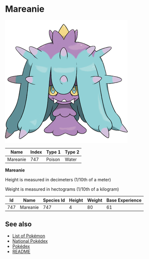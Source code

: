# Mareanie


![Mareanie](images/747.png)

| **Name** | **Index** | **Type 1** | **Type 2** |
|----|----|----|----|
| Mareanie | 747 | Poison | Water  |

**Mareanie** 


Height is measured in decimeters (1/10th of a meter)

Weight is measured in hectograms (1/10th of a kilogram)

| **Id** | **Name** | **Species Id** | **Height** | **Weight** | **Base Experience** |
|--------|----------|----------------|------------|------------|---------------------|
| 747 | Mareanie | 747 | 4 | 80 | 61 |


## See also

- [List of Pokémon](../pokemon.md)
- [National Pokédex](../national_pokedex.md)
- [Pokédex](../pokedex.md)
- [README](../README.md)
